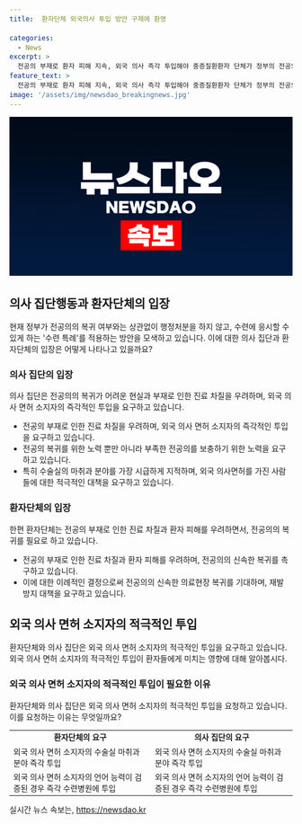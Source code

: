 ```yaml
---
title:  환자단체 외국의사 투입 방안 구제에 환영

categories:
  - News
excerpt: >
  전공의 부재로 환자 피해 지속, 외국 의사 즉각 투입해야 중증질환환자 단체가 정부의 전공의 복귀 방안에 대한 긍정적인 반응을 보였지만, 전공의 부재로 인한 환자 피해가 계속되고 있음에 대해 우려를 표명했다. 이에 외국 의사를 즉각 투입하고, 수술실의 마취과 부족 문제를 해결해야 한다는 주장을 제시했다. 한편, 환자 단체도 전공의 복귀가 필요하다는 입장을 피력하면서, 이에 대한 이례적인 결정으로써 전공의의 신속한 의료현장 복귀를 촉구했다.
feature_text: >
  전공의 부재로 환자 피해 지속, 외국 의사 즉각 투입해야 중증질환환자 단체가 정부의 전공의 복귀 방안에 대한 긍정적인 반응을 보였지만, 전공의 부재로 인한 환자 피해가 계속되고 있음에 대해 우려를 표명했다. 이에 외국 의사를 즉각 투입하고, 수술실의 마취과 부족 문제를 해결해야 한다는 주장을 제시했다. 한편, 환자 단체도 전공의 복귀가 필요하다는 입장을 피력하면서, 이에 대한 이례적인 결정으로써 전공의의 신속한 의료현장 복귀를 촉구했다.
image: '/assets/img/newsdao_breakingnews.jpg'
---
```


<p><img src="/assets/img/newsdao_breakingnews.jpg" alt="pcversion 속보" /></p>

<h2 data-ke-size="size26">의사 집단행동과 환자단체의 입장</h2>

<p>현재 정부가 전공의의 복귀 여부와는 상관없이 행정처분을 하지 않고, 수련에 응시할 수 있게 하는 '수련 특례'를 적용하는 방안을 모색하고 있습니다. 이에 대한 의사 집단과 환자단체의 입장은 어떻게 나타나고 있을까요?</p>

<h3>의사 집단의 입장</h3>

<p>의사 집단은 전공의의 복귀가 어려운 현실과 부재로 인한 진료 차질을 우려하며, 외국 의사 면허 소지자의 즉각적인 투입을 요구하고 있습니다.</p>

<ul>
  <li>전공의 부재로 인한 진료 차질을 우려하며, 외국 의사 면허 소지자의 즉각적인 투입을 요구하고 있습니다.</li>
  <li>전공의 복귀를 위한 노력 뿐만 아니라 부족한 전공의를 보충하기 위한 노력을 요구하고 있습니다.</li>
  <li>특히 수술실의 마취과 분야를 가장 시급하게 지적하며, 외국 의사면허를 가진 사람들에 대한 적극적인 대책을 요구하고 있습니다.</li>
</ul>

<h3>환자단체의 입장</h3>

<p>한편 환자단체는 전공의 부재로 인한 진료 차질과 환자 피해를 우려하면서, 전공의의 복귀를 필요로 하고 있습니다.</p>

<ul>
  <li>전공의 부재로 인한 진료 차질과 환자 피해를 우려하며, 전공의의 신속한 복귀를 촉구하고 있습니다.</li>
  <li>이에 대한 이례적인 결정으로써 전공의의 신속한 의료현장 복귀를 기대하며, 재발 방지 대책을 요구하고 있습니다.</li>
</ul>

<h2 data-ke-size="size26">외국 의사 면허 소지자의 적극적인 투입</h2>

<p>환자단체와 의사 집단은 외국 의사 면허 소지자의 적극적인 투입을 요구하고 있습니다. 외국 의사 면허 소지자의 적극적인 투입이 환자들에게 미치는 영향에 대해 알아봅시다.</p>

<h3>외국 의사 면허 소지자의 적극적인 투입이 필요한 이유</h3>

<p>환자단체와 의사 집단은 외국 의사 면허 소지자의 적극적인 투입을 요청하고 있습니다. 이를 요청하는 이유는 무엇일까요?</p>

<table>
  <tr>
    <td style="text-align: center; height: 17px;"><b>환자단체의 요구</b></td>
    <td style="text-align: center; height: 17px;"><b>의사 집단의 요구</b></td>
  </tr>
  <tr>
    <td>외국 의사 면허 소지자의 수술실 마취과 분야 즉각 투입</td>
    <td>외국 의사 면허 소지자의 수술실 마취과 분야 즉각 투입</td>
  </tr>
  <tr>
    <td>외국 의사 면허 소지자의 언어 능력이 검증된 경우 즉각 수련병원에 투입</td>
    <td>외국 의사 면허 소지자의 언어 능력이 검증된 경우 즉각 수련병원에 투입</td>
  </tr>
</table>

<p data-ke-size="size16"></p>
실시간 뉴스 속보는, <a href="https://newsdao.kr" rel="dofollow">https://newsdao.kr</a>


